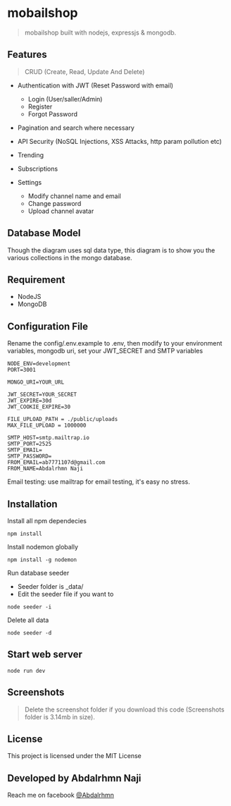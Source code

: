# mobailshop

> mobailshop built with nodejs, expressjs & mongodb.

## Features

> CRUD (Create, Read, Update And Delete)

- Authentication with JWT (Reset Password with email)
  - Login (User/saller/Admin)
  - Register
  - Forgot Password
- Pagination and search where necessary
- API Security (NoSQL Injections, XSS Attacks, http param pollution etc)

- Trending
- Subscriptions

- Settings
  - Modify channel name and email
  - Change password
  - Upload channel avatar

## Database Model

Though the diagram uses sql data type, this diagram is to show you the various collections in the mongo database.

## Requirement

- NodeJS
- MongoDB

## Configuration File

Rename the config/.env.example to .env, then modify to your environment variables, mongodb uri, set your JWT_SECRET and SMTP variables

```ENV
NODE_ENV=development
PORT=3001

MONGO_URI=YOUR_URL

JWT_SECRET=YOUR_SECRET
JWT_EXPIRE=30d
JWT_COOKIE_EXPIRE=30

FILE_UPLOAD_PATH = ./public/uploads
MAX_FILE_UPLOAD = 1000000

SMTP_HOST=smtp.mailtrap.io
SMTP_PORT=2525
SMTP_EMAIL=
SMTP_PASSWORD=
FROM_EMAIL=ab7771107d@gmail.com
FROM_NAME=Abdalrhmn Naji
```

Email testing: use mailtrap for email testing, it's easy no stress.

## Installation

Install all npm dependecies

```console
npm install
```

Install nodemon globally

```console
npm install -g nodemon
```

Run database seeder

- Seeder folder is \_data/
- Edit the seeder file if you want to

```console
node seeder -i
```

Delete all data

```console
node seeder -d
```

## Start web server

```console
node run dev
```

## Screenshots

> Delete the screenshot folder if you download this code (Screenshots folder is 3.14mb in size).

## License

This project is licensed under the MIT License

## Developed by Abdalrhmn Naji

Reach me on facebook [@Abdalrhmn](https://www.facebook.com/profile.php?id=100011260472575)
